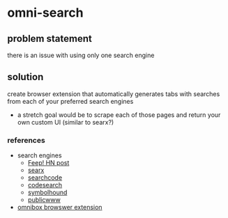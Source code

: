 # omni-search

## problem statement

there is an issue with using only one search engine

## solution

create browser extension that automatically generates tabs with searches from each of your preferred search engines
- a stretch goal would be to scrape each of those pages and return your own custom UI (similar to searx?)


### references

- search engines
	- [Feep! HN post]
	- [searx][0]
	- [searchcode][1]
	- [codesearch][2]
	- [symbolhound][3]
	- [publicwww][4]
- [omnibox browswer extension]

<!-- referencee -->

[Feep! HN post]: https://news.ycombinator.com/item?id=33494221

[0]: https://searx.tuxcloud.net/
[1]: https://searchcode.com/
[2]: https://codesearch.ai/
[3]: http://symbolhound.com/
[4]: https://publicwww.com/

[omnibox browswer extension]: https://github.com/GoogleChrome/chrome-extensions-samples/tree/main/api/omnibox/new-tab-search
